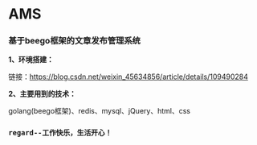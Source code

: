 # AMS 
### 基于beego框架的文章发布管理系统
**1、环境搭建：**

链接：https://blog.csdn.net/weixin_45634856/article/details/109490284

**2、主要用到的技术：**

golang(beego框架)、redis、mysql、jQuery、html、css












### `regard--工作快乐，生活开心！`

